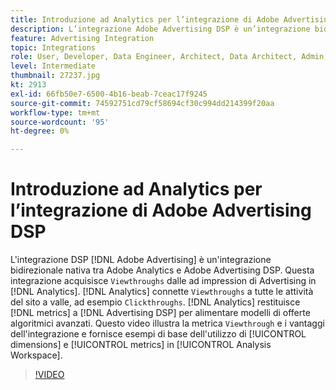 ```yaml
---
title: Introduzione ad Analytics per l’integrazione di Adobe Advertising DSP
description: L’integrazione Adobe Advertising DSP è un’integrazione bidirezionale nativa tra Adobe Analytics e Adobe Advertising DSP.
feature: Advertising Integration
topic: Integrations
role: User, Developer, Data Engineer, Architect, Data Architect, Admin, Leader
level: Intermediate
thumbnail: 27237.jpg
kt: 2913
exl-id: 66fb50e7-6500-4b16-beab-7ceac17f9245
source-git-commit: 74592751cd79cf58694cf30c994dd214399f20aa
workflow-type: tm+mt
source-wordcount: '95'
ht-degree: 0%

---
```


# Introduzione ad Analytics per l’integrazione di Adobe Advertising DSP

L&#39;integrazione DSP [!DNL Adobe Advertising] è un&#39;integrazione bidirezionale nativa tra Adobe Analytics e Adobe Advertising DSP. Questa integrazione acquisisce `Viewthroughs` dalle ad impression di Advertising in [!DNL Analytics]. [!DNL Analytics] connette `Viewthroughs` a tutte le attività del sito a valle, ad esempio `Clickthroughs`. [!DNL Analytics] restituisce [!DNL metrics] a [!DNL Advertising DSP] per alimentare modelli di offerte algoritmici avanzati. Questo video illustra la metrica `Viewthrough` e i vantaggi dell&#39;integrazione e fornisce esempi di base dell&#39;utilizzo di [!UICONTROL dimensions] e [!UICONTROL metrics] in [!UICONTROL Analysis Workspace].

>[!VIDEO](https://video.tv.adobe.com/v/27237/?quality=12&learn=on)
